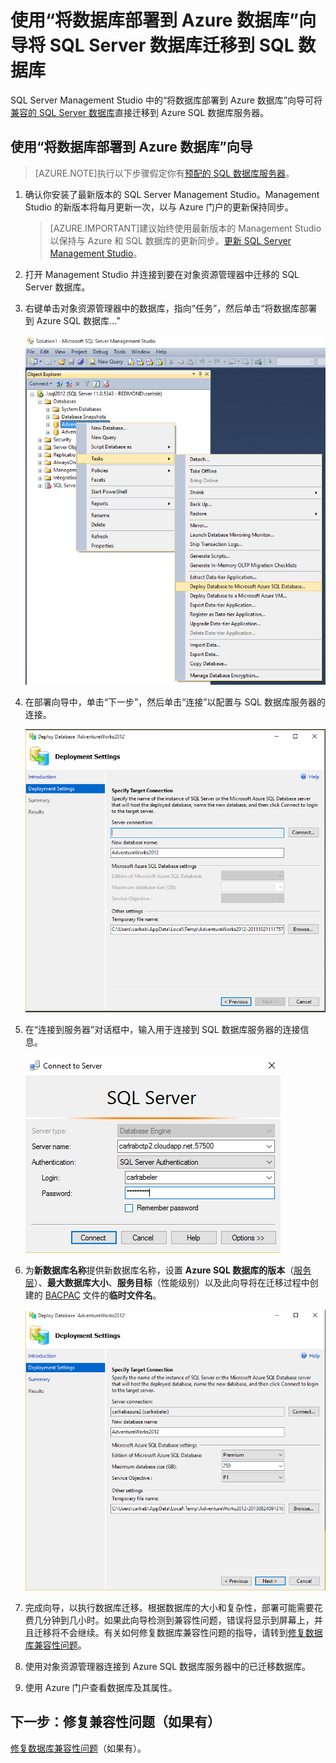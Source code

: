 <properties
   pageTitle="使用“将数据库部署到 Azure 数据库”向导将 SQL Server 数据库迁移到 SQL 数据库"
   description="Azure SQL 数据库, 数据库迁移, Azure 数据库向导"
   services="sql-database"
   documentationCenter=""
   authors="carlrabeler"
   manager="jeffreyg"
   editor=""/>

<tags
   ms.service="sql-database"
   ms.date="03/14/2016"
   wacn.date="03/24/2016"/>

# 使用“将数据库部署到 Azure 数据库”向导将 SQL Server 数据库迁移到 SQL 数据库

SQL Server Management Studio 中的“将数据库部署到 Azure 数据库”向导可将[兼容的 SQL Server 数据库](/documentation/articles/sql-database-cloud-migrate)直接迁移到 Azure SQL 数据库服务器。

## 使用“将数据库部署到 Azure 数据库”向导

> [AZURE.NOTE]执行以下步骤假定你有[预配的 SQL 数据库服务器](https://azure.microsoft.com/documentation/learning-paths/sql-database-training-learn-sql-database)。

1. 确认你安装了最新版本的 SQL Server Management Studio。Management Studio 的新版本将每月更新一次，以与 Azure 门户的更新保持同步。

    > [AZURE.IMPORTANT]建议始终使用最新版本的 Management Studio 以保持与 Azure 和 SQL 数据库的更新同步。[更新 SQL Server Management Studio](https://msdn.microsoft.com/zh-cn/library/mt238290.aspx)。

2. 打开 Management Studio 并连接到要在对象资源管理器中迁移的 SQL Server 数据库。
3. 右键单击对象资源管理器中的数据库，指向“任务”，然后单击“将数据库部署到 Azure SQL 数据库...”

	![通过“任务”菜单部署到 Azure](./media/sql-database-cloud-migrate/MigrateUsingDeploymentWizard01.png)

4.	在部署向导中，单击“下一步”，然后单击“连接”以配置与 SQL 数据库服务器的连接。

	![通过“任务”菜单部署到 Azure](./media/sql-database-cloud-migrate/MigrateUsingDeploymentWizard002.png)

5. 在“连接到服务器”对话框中，输入用于连接到 SQL 数据库服务器的连接信息。

	![通过“任务”菜单部署到 Azure](./media/sql-database-cloud-migrate/MigrateUsingDeploymentWizard00.png)

5.	为**新数据库名称**提供新数据库名称，设置 **Azure SQL 数据库的版本**（[服务层](/documentation/articles/sql-database-service-tiers)）、**最大数据库大小**、**服务目标**（性能级别）以及此向导将在迁移过程中创建的 [BACPAC](https://msdn.microsoft.com/zh-cn/library/ee210546.aspx#Anchor_4) 文件的**临时文件名**。

	![导出设置](./media/sql-database-cloud-migrate/MigrateUsingDeploymentWizard02.png)

6.	完成向导，以执行数据库迁移。根据数据库的大小和复杂性，部署可能需要花费几分钟到几小时。如果此向导检测到兼容性问题，错误将显示到屏幕上，并且迁移将不会继续。有关如何修复数据库兼容性问题的指导，请转到[修复数据库兼容性问题](sql-database-cloud-migrate-fix-compatibility-issues)。

7.	使用对象资源管理器连接到 Azure SQL 数据库服务器中的已迁移数据库。
8.	使用 Azure 门户查看数据库及其属性。

## 下一步：修复兼容性问题（如果有）

[修复数据库兼容性问题](/documentation/articles/sql-database-cloud-migrate-fix-compatibility-issues)（如果有）。

<!---HONumber=Mooncake_0104_2016-->
